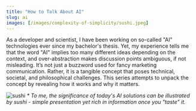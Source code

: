 ```yaml
---
title: "How to Talk About AI"
slug: ai
images: [/images/complexity-of-simplicity/sushi.jpeg]
---
```


As a developer and scientist, I have been working on so-called "AI" technologies ever since my bachelor's thesis. Yet, my experience tells me that the word "AI" implies too many different ideas depending on the context, and over-abstraction makes discussion points ambiguous, if not misleading. It’s not just a buzzword used for fancy marketing communication. Rather, it is a tangible concept that poses technical, societal, and philosophical challenges. This series attempts to unpack the concept by revealing how it works and why it matters.

![sushi](/images/complexity-of-simplicity/sushi.jpeg)
_\* To me, the significance of today's AI solutions can be illustrated by sushi - simple presentation yet rich in information once you "taste" it._

